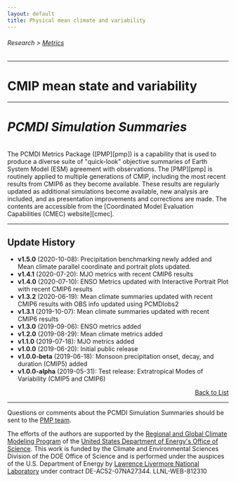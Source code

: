 ```yaml
---
layout: default
title: Physical mean climate and variability
---
```


###### Research > [Metrics][Metrics]
---

# CMIP mean state and variability
---
# <a name="top"></a>_PCMDI Simulation Summaries_

<br/>
The PCMDI Metrics Package ([PMP][pmp]) is a capability that is used to produce a diverse suite of "quick-look" objective summaries of Earth System Model (ESM) agreement with observations. The [PMP][pmp] is routinely applied to multiple generations of CMIP, including the most recent results from CMIP6 as they become available. These results are regularly updated as additional simulations become available, new analysis are included, and as presentation improvements and corrections are made. The contents are accessible from the [Coordinated Model Evaluation Capabilities (CMEC) website][cmec].


---
## <a name="updates"></a>Update History
- **v1.5.0** (2020-10-08): Precipitation benchmarking newly added and Mean climate parallel coordinate and portrait plots updated.
- **v1.4.1** (2020-07-20): MJO metrics with recent CMIP6 results
- **v1.4.0** (2020-07-10): ENSO Metrics updated with Interactive Portrait Plot with recent CMIP6 results
- **v1.3.2** (2020-06-19): Mean climate summaries updated with recent CMIP6 results with OBS info updated using PCMDIobs2
- **v1.3.1** (2019-10-07): Mean climate summaries updated with recent CMIP6 results
- **v1.3.0** (2019-09-06): ENSO metrics added
- **v1.2.0** (2019-08-29): Mean climate metrics added
- **v1.1.0** (2019-07-18): MJO metrics added
- **v1.0.0** (2019-06-20): Initial public release
- **v1.0.0-beta** (2019-06-18): Monsoon precipitation onset, decay, and duration (CMIP5) added
- **v1.0.0-alpha** (2019-05-31): Test release: Extratropical Modes of Variability (CMIP5 and CMIP6)

<p align="right"><a href="#top">Back to List</a></p>

---

Questions or comments about the PCMDI Simulation Summaries should be sent to the [PMP team](mailto:pcmdi-metrics@llnl.gov).

The efforts of the authors are supported by the [Regional and Global Climate Modeling Program][RGMA] of the [United States Department of Energy's Office of Science][DOEOS]. This work is funded by the Climate and Environmental Sciences Division of the DOE Office of Science and is performed under the auspices of the U.S. Department of Energy by [Lawrence Livermore National Laboratory][LLNL] under contract DE-AC52-07NA27344. LLNL-WEB-812310

[Metrics]:{{site.baseurl}}/research/metrics/

[RGMA]: https://climatemodeling.science.energy.gov/program/regional-global-model-analysis
[DOEOS]: https://www.energy.gov/science/office-science
[LLNL]: https://www.llnl.gov/
[clivar_pacific]: http://www.clivar.org/clivar-panels/pacific
[pcmdi]: https://pcmdi.llnl.gov/
[ipsl]: https://www.ipsl.fr/en/
[cmec]: https://cmec.llnl.gov/results/physical.html
[pmp]: https://github.com/PCMDI/pcmdi_metrics
